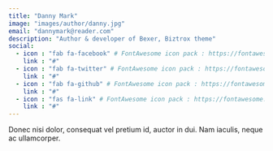 ```yaml
---
title: "Danny Mark"
image: "images/author/danny.jpg"
email: "dannymark@reader.com"
description: "Author & developer of Bexer, Biztrox theme"
social:
  - icon : "fab fa-facebook" # FontAwesome icon pack : https://fontawesome.com/icons
    link : "#"
  - icon : "fab fa-twitter" # FontAwesome icon pack : https://fontawesome.com/icons
    link : "#"
  - icon : "fab fa-github" # FontAwesome icon pack : https://fontawesome.com/icons
    link : "#"
  - icon : "fas fa-link" # FontAwesome icon pack : https://fontawesome.com/icons
    link : "#"
---
```


Donec nisi dolor, consequat vel pretium id, auctor in dui. Nam iaculis, neque ac ullamcorper.
